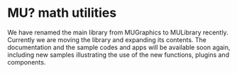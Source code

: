 # MU? math utilities
We have renamed the main library from MUGraphics to MULibrary recently.
Currently we are moving the library and expanding its contents.
The documentation and the sample codes and apps will be available soon again, including new samples illustrating the use of the new functions, plugins and components.
